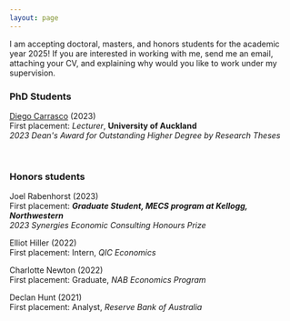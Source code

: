 ```yaml
---
layout: page
---
```

I am accepting doctoral, masters, and honors students for the academic year 2025! If you are interested in working with me, send me an email, attaching your CV, and explaining why would you like to work under my supervision.

### PhD Students
[Diego Carrasco](https://sites.google.com/view/dcarrasco/home?authuser=0) (2023)  
First placement: *Lecturer*, **University of Auckland**  
*2023 Dean's Award for Outstanding Higher Degree by Research Theses*

<br>

### Honors students

Joel Rabenhorst (2023)  
First placement: ***Graduate Student, MECS program at Kellogg, Northwestern***  
*2023 Synergies Economic Consulting Honours Prize*

Elliot Hiller (2022)  
First placement: Intern, *QIC Economics*

Charlotte Newton (2022)  
First placement: Graduate, *NAB Economics Program*

Declan Hunt (2021)  
First placement: Analyst, *Reserve Bank of Australia*

